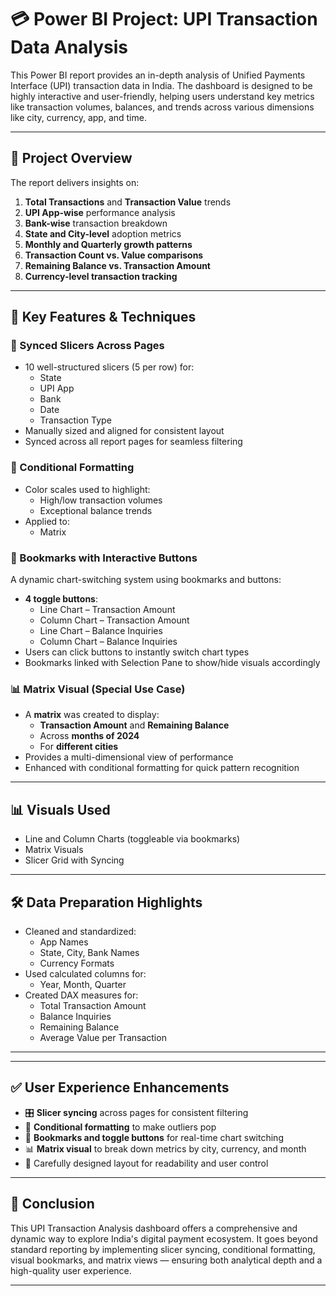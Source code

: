 # 💳 Power BI Project: UPI Transaction Data Analysis

This Power BI report provides an in-depth analysis of Unified Payments Interface (UPI) transaction data in India. The dashboard is designed to be highly interactive and user-friendly, helping users understand key metrics like transaction volumes, balances, and trends across various dimensions like city, currency, app, and time.

---

## 📁 Project Overview

The report delivers insights on:

1. **Total Transactions** and **Transaction Value** trends
2. **UPI App-wise** performance analysis
3. **Bank-wise** transaction breakdown
4. **State and City-level** adoption metrics
5. **Monthly and Quarterly growth patterns**
6. **Transaction Count vs. Value comparisons**
7. **Remaining Balance vs. Transaction Amount**
8. **Currency-level transaction tracking**

---

## 🧠 Key Features & Techniques

### 🔄 Synced Slicers Across Pages

- 10 well-structured slicers (5 per row) for:
  - State
  - UPI App
  - Bank
  - Date
  - Transaction Type
- Manually sized and aligned for consistent layout
- Synced across all report pages for seamless filtering

### 🎨 Conditional Formatting

- Color scales used to highlight:
  - High/low transaction volumes
  - Exceptional balance trends
- Applied to:
  - Matrix

### 🔖 Bookmarks with Interactive Buttons

A dynamic chart-switching system using bookmarks and buttons:

- **4 toggle buttons**:
  - Line Chart – Transaction Amount
  - Column Chart – Transaction Amount
  - Line Chart – Balance Inquiries
  - Column Chart – Balance Inquiries
- Users can click buttons to instantly switch chart types
- Bookmarks linked with Selection Pane to show/hide visuals accordingly

### 📊 Matrix Visual (Special Use Case)

- A **matrix** was created to display:
  - **Transaction Amount** and **Remaining Balance**
  - Across **months of 2024**
  - For **different cities**
- Provides a multi-dimensional view of performance
- Enhanced with conditional formatting for quick pattern recognition

---

## 📊 Visuals Used

- Line and Column Charts (toggleable via bookmarks)
- Matrix Visuals
- Slicer Grid with Syncing

---

## 🛠️ Data Preparation Highlights

- Cleaned and standardized:
  - App Names
  - State, City, Bank Names
  - Currency Formats
- Used calculated columns for:
  - Year, Month, Quarter
- Created DAX measures for:
  - Total Transaction Amount
  - Balance Inquiries
  - Remaining Balance
  - Average Value per Transaction

---

---

## ✅ User Experience Enhancements

- 🎛️ **Slicer syncing** across pages for consistent filtering
- 🎨 **Conditional formatting** to make outliers pop
- 🔘 **Bookmarks and toggle buttons** for real-time chart switching
- 📊 **Matrix visual** to break down metrics by city, currency, and month
- 📐 Carefully designed layout for readability and user control

---

## 📌 Conclusion

This UPI Transaction Analysis dashboard offers a comprehensive and dynamic way to explore India's digital payment ecosystem. It goes beyond standard reporting by implementing slicer syncing, conditional formatting, visual bookmarks, and matrix views — ensuring both analytical depth and a high-quality user experience.

---
